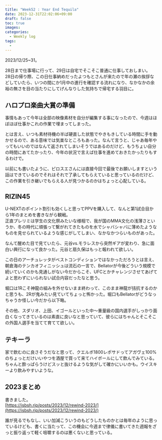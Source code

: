 ```yaml
---
title: "Week52 : Year End Tequila"
date: 2023-12-31T22:02:06+09:00
draft: false
toc: true
images:
categories:
  - Weekly log
tags:
  - 
---
```

2023/12/25~31。

28日まで仕事場に行って、29日は自宅でそこそこ普通に仕事しておしまい。  
28日の帰り際、この日仕事納めだったよつもとさんが来たので年の瀬の挨拶などしていたら、いつの間にか1月中の進行を確認する流れになり、なかなかの余裕の無さを目の当たりにしてげんなりした気持ちで帰宅する羽目に。

## ハロプロ楽曲大賞の準備

事情もあって今年は全部の映像素材を自分が編集する事になったので、今週はほぼほぼ仕事かこれの作業で埋まってしまった。

とは言え、いつも素材待機の半ば硬直した状態でやきもきしている時間に手を動かせるので、ある意味では気楽なところもあった。なんて言うと、じゃあ毎年やってもいいのではなんて返されてしまいそうではあるのだけど、もうちょい自分の時間にあてたかったり、今年の状況で言えば仕事を進めておきたかったりもするわけで。

以前にも書いたように、ピロスエさんには直接今回で最後でお願いしますという話はできているのでそれはそれで了承してもらえていると思っているのだけど、この作業を引き継いでもらえる人が見つかるのかはちょっと心配している。

## RIZIN45

U-NEXTのポイント割引も効くしと思ってPPVを購入して、なんと第1試合目から1年のまとめを書きながら観戦。  
正直プレリミは学生の文化祭みたいな様相で、我が国のMMA文化の浅薄さというか、冬の時代に頑張って繋がれてきたものを水でシャバシャバに薄めたようなものを見せられているような感じがしてしまい、なかなかつらいものがあった。

なんて醒めた目で見ていたら、元谷vs.モラレスから突然ギアが変わり、急に面白い興行になって良かった。元谷と扇久保はもっと報われて欲しい。

この日のアーチュレッタがベストコンディションではなかっただろうとは言え、朝倉海のテンカオフィニッシュは流石の一言で、Bellatorが今後どういう規模で続いていくのかも見通しがない今だからこそ、UFCとかチャレンジさせてあげてよと思わずにいられない試合内容だったなと思う。

堀口は1Rこそ神龍の組みを外せないまま終わって、このまま神龍が拮抗するのかと思うも、2Rが鬼みたい見ていてちょっと怖かった。堀口もBellatorがどうなっちゃうか怪しい今だから以下略。

その他、スダリオ、上田、イゴールといった中～重量級の国内選手がしっかり面白くなってきているのは素直に良いなと思っていて、彼らにはちゃんとそこそこの外国人選手を当てて育てて欲しい。

## テキーラ

家で飲むのに良さそうだなと思って、クエルボ1800レポサドってアガヴェ100%のちょっとだけいいやつを酒屋で買って来てハイボールにして飲んでみている。  
ちゃんと酔っぱらうけどスッと抜けるような気がして確かにいいかも。ウイスキーより飲みやすいような。

## 2023まとめ

書きました。  
[https://isbsh.rip/posts/2023/12/rewind-2023/](https://isbsh.rip/posts/2023/12/rewind-2023/)

誰が見るでもなし、いい加減こういうのもどうしたものかとは毎年のように思っているけども、書くに当たって、この機会に今週まで律儀に書いてきた週報をざっと振り返って軽く咀嚼するのは悪くないと思っている。
